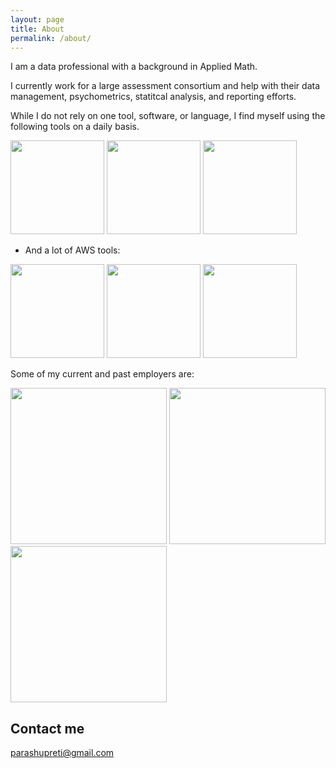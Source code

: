 ```yaml
---
layout: page
title: About
permalink: /about/
---
```


I am a data professional with a background in Applied Math.

I currently work for a large assessment consortium and help with their data management, psychometrics, statitcal analysis, and reporting efforts.

While I do not rely on one tool, software, or language, I find myself using the following tools on a daily basis.

<tr>
<td><img src = "https://cdn3.iconfinder.com/data/icons/logos-and-brands-adobe/512/267_Python-512.png" style="width: 150px;" /></td>
<td><img src = "https://cdn4.iconfinder.com/data/icons/logos-and-brands/512/285_R_Project_logo-512.png" style="width: 150px;"/></td>
<td><img src = "https://cdn4.iconfinder.com/data/icons/logos-brands-5/24/postgresql-512.png" style="width: 150px;"/></td><td></></td>
</tr>

- And a lot of AWS tools:

<tr>
<td><img src = "https://www.gliffy.com/hs-fs/hubfs/AWS%20Compute%20AWS%20Lambda.png?width=89&name=AWS%20Compute%20AWS%20Lambda.png" style="width: 150px;" /></td>
<td><img src = "https://cdn2.iconfinder.com/data/icons/amazon-aws-stencils/100/Database_copy_Amazon_RedShift-512.png" style="width: 150px;"/></td>
<td><img src = "https://www.gliffy.com/hs-fs/hubfs/AWS%20Compute%20Amazon%20EC2.png?width=89&name=AWS%20Compute%20Amazon%20EC2.png" style="width: 150px;"/></td><td></></td>
</tr>

Some of my current and past employers are:
<tr>
<td><img src = "https://www.ucsc-extension.edu/sites/default/files/main-logo.png"style="width: 250px;"/></td>  

<td><img src = "https://brand.ucla.edu/images/logos-and-marks/campus-logo.jpg" style="width: 250px;"/></td>

<td><img src = "https://www.cbecompanies.com/images/logo.png" style="width: 250px;"></td>
</tr>

<p/>

## Contact me

[parashupreti@gmail.com](mailto:parashupreti@gmail.com)
